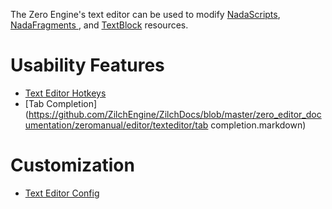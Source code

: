 The Zero Engine's text editor can be used to modify [NadaScripts](https://github.com/ZilchEngine/ZilchDocs/blob/master/zero_editor_documentation/zeromanual/nada_in_zero.markdown), [ NadaFragments ](https://github.com/ZilchEngine/ZilchDocs/blob/master/zero_editor_documentation/zeromanual/graphics/materials/shaders.markdown), and [TextBlock](https://github.com/ZilchEngine/ZilchDocs/blob/master/zero_editor_documentation/zeromanual/architecture/resources/textblock.markdown) resources.

 # Usability Features

- [Text Editor Hotkeys](https://github.com/ZilchEngine/ZilchDocs/blob/master/zero_editor_documentation/zeromanual/editor/texteditor/texteditorhotkeys.markdown)
- [Tab Completion](https://github.com/ZilchEngine/ZilchDocs/blob/master/zero_editor_documentation/zeromanual/editor/texteditor/tab completion.markdown)

 # Customization

- [Text Editor Config](https://github.com/ZilchEngine/ZilchDocs/blob/master/zero_editor_documentation/zeromanual/editor/texteditor/texteditorconfig.markdown)
 

 